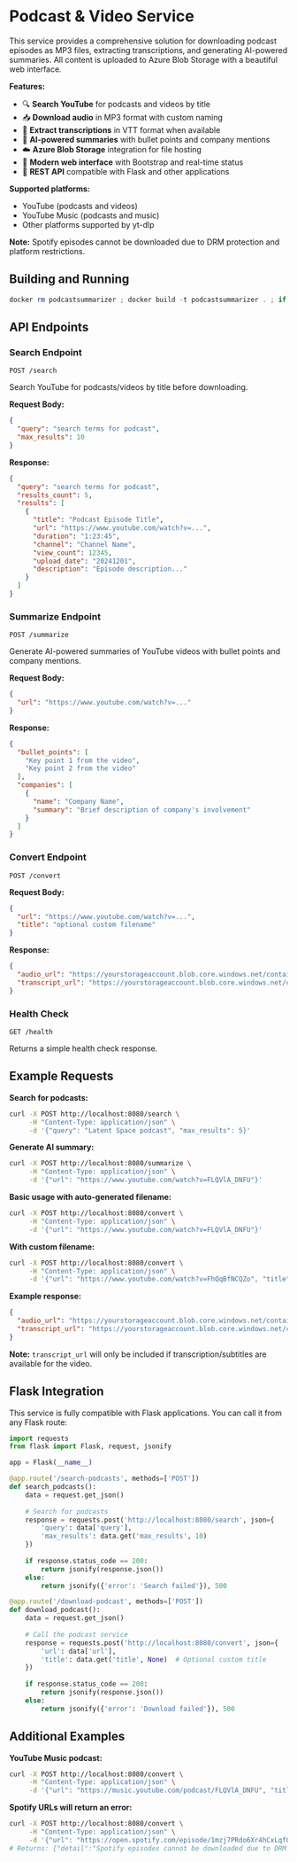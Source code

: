 # Podcast & Video Service

This service provides a comprehensive solution for downloading podcast episodes as MP3 files, extracting transcriptions, and generating AI-powered summaries. All content is uploaded to Azure Blob Storage with a beautiful web interface.

**Features:**
- 🔍 **Search YouTube** for podcasts and videos by title
- 📥 **Download audio** in MP3 format with custom naming
- 📝 **Extract transcriptions** in VTT format when available
- 🤖 **AI-powered summaries** with bullet points and company mentions
- ☁️ **Azure Blob Storage** integration for file hosting
- 🎨 **Modern web interface** with Bootstrap and real-time status
- 🔗 **REST API** compatible with Flask and other applications

**Supported platforms:**
- YouTube (podcasts and videos)
- YouTube Music (podcasts and music)
- Other platforms supported by yt-dlp

**Note:** Spotify episodes cannot be downloaded due to DRM protection and platform restrictions.

## Building and Running

```powershell
docker rm podcastsummarizer ; docker build -t podcastsummarizer . ; if ($LASTEXITCODE -eq 0) { docker run --env-file .env -p 8080:8080 podcastsummarizer }
```

## API Endpoints

### Search Endpoint
`POST /search`

Search YouTube for podcasts/videos by title before downloading.

**Request Body:**
```json
{
  "query": "search terms for podcast",
  "max_results": 10
}
```

**Response:**
```json
{
  "query": "search terms for podcast",
  "results_count": 5,
  "results": [
    {
      "title": "Podcast Episode Title",
      "url": "https://www.youtube.com/watch?v=...",
      "duration": "1:23:45",
      "channel": "Channel Name",
      "view_count": 12345,
      "upload_date": "20241201",
      "description": "Episode description..."
    }
  ]
}
```

### Summarize Endpoint
`POST /summarize`

Generate AI-powered summaries of YouTube videos with bullet points and company mentions.

**Request Body:**
```json
{
  "url": "https://www.youtube.com/watch?v=..."
}
```

**Response:**
```json
{
  "bullet_points": [
    "Key point 1 from the video",
    "Key point 2 from the video"
  ],
  "companies": [
    {
      "name": "Company Name",
      "summary": "Brief description of company's involvement"
    }
  ]
}
```

### Convert Endpoint
`POST /convert`

**Request Body:**
```json
{
  "url": "https://www.youtube.com/watch?v=...",
  "title": "optional custom filename"
}
```

**Response:**
```json
{
  "audio_url": "https://yourstorageaccount.blob.core.windows.net/container/filename.mp3",
  "transcript_url": "https://yourstorageaccount.blob.core.windows.net/container/filename.vtt"
}
```

### Health Check
`GET /health`

Returns a simple health check response.

## Example Requests

**Search for podcasts:**
```bash
curl -X POST http://localhost:8080/search \
     -H "Content-Type: application/json" \
     -d '{"query": "Latent Space podcast", "max_results": 5}'
```

**Generate AI summary:**
```bash
curl -X POST http://localhost:8080/summarize \
     -H "Content-Type: application/json" \
     -d '{"url": "https://www.youtube.com/watch?v=FLQVlA_DNFU"}'
```

**Basic usage with auto-generated filename:**
```bash
curl -X POST http://localhost:8080/convert \
     -H "Content-Type: application/json" \
     -d '{"url": "https://www.youtube.com/watch?v=FLQVlA_DNFU"}'
```

**With custom filename:**
```bash
curl -X POST http://localhost:8080/convert \
     -H "Content-Type: application/json" \
     -d '{"url": "https://www.youtube.com/watch?v=FhQqBfNCQZo", "title": "Latent Space:   Gemini in 2025 and Real Time Voice"}'
```

**Example response:**
```json
{
  "audio_url": "https://yourstorageaccount.blob.core.windows.net/container/My_Podcast_Episode.mp3",
  "transcript_url": "https://yourstorageaccount.blob.core.windows.net/container/My_Podcast_Episode.vtt"
}
```

**Note:** `transcript_url` will only be included if transcription/subtitles are available for the video.

## Flask Integration

This service is fully compatible with Flask applications. You can call it from any Flask route:

```python
import requests
from flask import Flask, request, jsonify

app = Flask(__name__)

@app.route('/search-podcasts', methods=['POST'])
def search_podcasts():
    data = request.get_json()
    
    # Search for podcasts
    response = requests.post('http://localhost:8080/search', json={
        'query': data['query'],
        'max_results': data.get('max_results', 10)
    })
    
    if response.status_code == 200:
        return jsonify(response.json())
    else:
        return jsonify({'error': 'Search failed'}), 500

@app.route('/download-podcast', methods=['POST'])
def download_podcast():
    data = request.get_json()
    
    # Call the podcast service
    response = requests.post('http://localhost:8080/convert', json={
        'url': data['url'],
        'title': data.get('title', None)  # Optional custom title
    })
    
    if response.status_code == 200:
        return jsonify(response.json())
    else:
        return jsonify({'error': 'Download failed'}), 500
```

## Additional Examples

**YouTube Music podcast:**
```bash
curl -X POST http://localhost:8080/convert \
     -H "Content-Type: application/json" \
     -d '{"url": "https://music.youtube.com/podcast/FLQVlA_DNFU", "title": "Music Podcast Episode"}'
```

**Spotify URLs will return an error:**
```bash
curl -X POST http://localhost:8080/convert \
     -H "Content-Type: application/json" \
     -d '{"url": "https://open.spotify.com/episode/1mzj7PRdo6Xr4hCxLqf0JK"}'
# Returns: {"detail":"Spotify episodes cannot be downloaded due to DRM protection..."}
```

